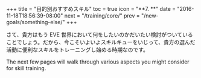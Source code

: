 +++ title = "目的別おすすめスキル" toc = true icon = "**7. **" date = "2016-11-18T18:56:39-08:00" next = "/training/core/" prev = "/new-goals/something-else/" +++

さて、貴方はもう EVE 世界において何をしたいのかだいたい検討がついていることでしょう。だから、今こそいよいよスキルキューをいじって、貴方の選んだ活動に便利なスキルをトレーニングし始める時期なのです。

The next few pages will walk through various aspects you might consider for skill training.
